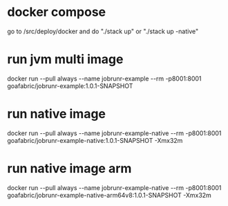 # docker compose
go to /src/deploy/docker and do "./stack up" or "./stack up -native"

# run jvm multi image
docker run --pull always --name jobrunr-example --rm -p8001:8001 goafabric/jobrunr-example:1.0.1-SNAPSHOT

# run native image
docker run --pull always --name jobrunr-example-native --rm -p8001:8001 goafabric/jobrunr-example-native:1.0.1-SNAPSHOT -Xmx32m

# run native image arm
docker run --pull always --name jobrunr-example-native --rm -p8001:8001 goafabric/jobrunr-example-native-arm64v8:1.0.1-SNAPSHOT -Xmx32m
